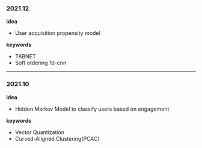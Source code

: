 ### 2021.12

**idea**
- User acquisition propensity model


**keywords**    
- TABNET
- Soft ordering 1d-cnn



---

### 2021.10

**idea**
- Hidden Markov Model to classify users based on engagement
  
**keywords**
- Vector Quantization
- Curved-Aligned Clustering(PCAC)